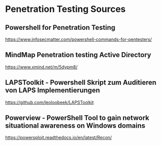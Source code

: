 # Penetration Testing Sources

## Powershell for Penetration Testing

https://www.infosecmatter.com/powershell-commands-for-pentesters/

## MindMap Penetration testing Active Directory

https://www.xmind.net/m/5dypm8/

## LAPSToolkit - Powershell Skript zum Auditieren von LAPS Implementierungen

https://github.com/leoloobeek/LAPSToolkit

## Powerview - PowerShell Tool to gain network situational awareness on Windows domains

https://powersploit.readthedocs.io/en/latest/Recon/
